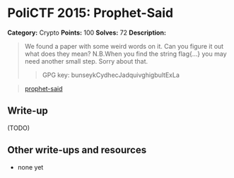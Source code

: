 # PoliCTF 2015: Prophet-Said

**Category:** Crypto
**Points:** 100
**Solves:** 72
**Description:**

> We found a paper with some weird words on it. Can you figure it out what does they mean? N.B.When you find the string flag{...} you may need another small step. Sorry about that.
>> GPG key: bunseykCydhecJadquivghigbultExLa 

> [prophet-said](prophet-said_9456d9724a9b7ae155e19c7a491c51e0.tar.gz.gpg)

## Write-up

(TODO)

## Other write-ups and resources

* none yet
